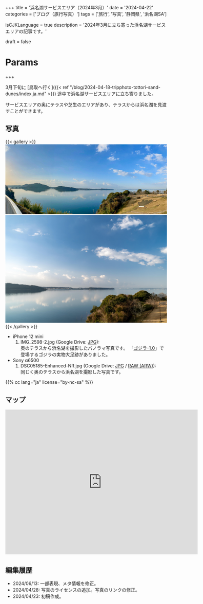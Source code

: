 +++
title = '浜名湖サービスエリア（2024年3月）'
date = '2024-04-22'
categories = ['ブログ（旅行写真）']
tags = ['旅行', '写真', '静岡県', '浜名湖SA']

isCJKLanguage = true
description = '2024年3月に立ち寄った浜名湖サービスエリアの記事です。'

draft = false

# Params
+++


3月下旬に [鳥取へ行く]({{< ref "/blog/2024-04-18-tripphoto-tottori-sand-dunes/index.ja.md" >}}) 途中で浜名湖サービスエリアに立ち寄りました。

サービスエリアの奥にテラスや芝生のエリアがあり、テラスからは浜名湖を見渡すことができます。


## 写真

{{< gallery >}}
  <img src="IMG_2598-2.jpg" alt="IMG_2598-2.jpg" class="grid-w60" />
  <img src="DSC05185-Enhanced-NR.jpg" alt="DSC05185-Enhanced-NR.jpg" class="grid-w40" />
{{< /gallery >}}


- iPhone 12 mini
    1. IMG\_2598-2.jpg (Google Drive: [JPG](https://drive.google.com/file/d/14SM1bAgDHwPqucvioK6lz87Acdof2CJ-/view)):  
       奥のテラスから浜名湖を撮影したパノラマ写真です。
       「[ゴジラ-1.0](https://ja.wikipedia.org/wiki/%E3%82%B4%E3%82%B8%E3%83%A9-1.0)」で登場するゴジラの実物大足跡がありました。
- Sony α6500
    1. DSC05185-Enhanced-NR.jpg (Google Drive: [JPG](https://drive.google.com/file/d/19QPb3BI8n4JVCdKtmc2SlAdluXJqECPF/view) / [RAW (ARW)](https://drive.google.com/file/d/11dM5vro8su9hvXZBehhIwwb6Bs8e55gA/view)):  
       同じく奥のテラスから浜名湖を撮影した写真です。


{{% cc lang="ja" license="by-nc-sa" %}}


## マップ

<iframe src="https://www.google.com/maps/embed?pb=!1m18!1m12!1m3!1d3276.9521462651196!2d137.6066219764942!3d34.78197997884623!2m3!1f0!2f0!3f0!3m2!1i1024!2i768!4f13.1!3m3!1m2!1s0x601b272259be1cbb%3A0x7ef95dc95f872643!2z6Iqd55Sf5YWs5ZySIOa1nOWQjea5llNB!5e0!3m2!1sen!2sjp!4v1713826076794!5m2!1sen!2sjp" width="600" height="450" style="border:0;" allowfullscreen="" loading="lazy" referrerpolicy="no-referrer-when-downgrade"></iframe>


## 編集履歴

- 2024/06/13: 一部表現、メタ情報を修正。
- 2024/04/28: 写真のライセンスの追加。写真のリンクの修正。
- 2024/04/23: 初稿作成。

